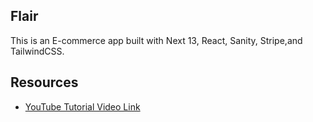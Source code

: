 ## Flair
This is an E-commerce app built with Next 13, React, Sanity, Stripe,and TailwindCSS.


## Resources
- [YouTube Tutorial Video Link](https://www.youtube.com/watch?v=g2sE034SGjw)
